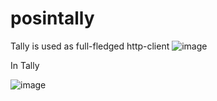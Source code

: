 # posintally
Tally is used as full-fledged http-client 
![image](https://github.com/user-attachments/assets/1c7fb3d6-29d7-4b1d-80a8-b49535be6be8)

In Tally

![image](https://github.com/user-attachments/assets/99200fee-155b-4952-83c5-823277c495af)


